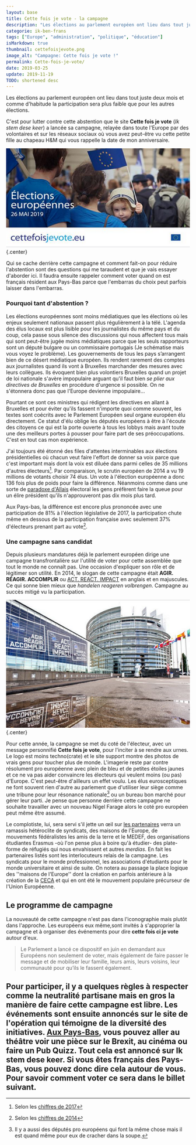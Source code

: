 ```yaml
---
layout: base
title: Cette fois je vote - la campagne
description: "Les élections au parlement européen ont lieu dans tout juste deux mois et comme d'habitude la participation sera plus faible que pour les autres élections.  "
categorie: ik-ben-frans
tags: ["Europe", "administration", "politique", "éducation"]
isMarkdown: true
thumbnail: cettefoisjevote.png
image_alt: "Campagne: Cette fois je vote !"
permalink: Cette-fois-je-vote/
date: 2019-03-25
update: 2019-11-19
TODO: shortened desc
---
```


Les élections au parlement européen ont lieu dans tout juste deux mois et comme d'habitude la participation sera plus faible que pour les autres élections. 

C'est pour lutter contre cette abstention que le site **Cette fois je vote** (*Ik stem dese keer*) a lancée sa campagne, relayée dans toute l'Europe par des volontaires et sur les réseaux sociaux où vous avez peut-être vu cette petite fille au chapeau H&M qui vous rappelle la date de mon anniversaire.

![Campagne: Cette fois je vote !](cettefoisjevote.png){.center}

Qui se cache derrière cette campagne et comment fait-on pour réduire l'abstention sont des questions qui me taraudent et que je vais essayer d'aborder ici. Il faudra ensuite rappeler comment voter quand on est français résident aux Pays-Bas parce que l'embarras du choix peut parfois laisser dans l'embarras.

### Pourquoi tant d'abstention ?

Les élections européennes sont moins médiatiques que les élections où les enjeux seulement nationaux passent plus régulièrement à la télé. L'agenda des élus locaux est plus lisible pour les journalistes du même pays et du coup, cela passe sous silence des discussions qui nous affectent tous mais qui sont peut-être jugée moins médiatiques parce que les seuls rapporteurs sont un député bulgare ou un commissaire portugais (Je schématise mais vous voyez le problème). Les gouvernements de tous les pays s’arrangent bien de ce désert médiatique européen. Ils rendent rarement des comptes aux journalistes quand ils vont à Bruxelles marchander des mesures avec leurs collègues. Ils évoquent bien plus volontiers Bruxelles quand un projet de loi nationale s'avère impopulaire arguant qu'il faut bien *se plier aux directives de Bruxelles* en procédure d'urgence si possible. On ne s'étonnera donc pas que l'Europe devienne impopulaire…

Pourtant ce sont ces ministres qui rédigent les directives en allant à Bruxelles et pour éviter qu'ils fassent n'importe quoi comme souvent, les textes sont coécrits avec le Parlement Européen seul organe européen élu directement. Ce statut d'élu oblige les députés européens à être à l'écoute des citoyens ce qui est la porte ouverte à tous les lobbys mais avant toute une des meilleurs portes à pousser pour faire part de ses préoccupations. C'est en tout cas mon expérience.

J'ai toujours été étonné des files d'attentes interminables aux élections présidentielles où chacun veut faire l'effort de donner sa voix parce que c'est important mais dont la voix est diluée dans parmi celles de 35 millions d'autres électeurs[^1]. Par comparaison, le scrutin européen de 2014 a vu 19 millions de votants choisir 74 élus. Un vote à l'élection européenne a donc 136 fois plus de poids pour faire la différence. Néanmoins comme dans une sorte de [paradoxe d'Allais](https://fr.wikipedia.org/wiki/Paradoxe_d%27Allais) électoral les gens préfèrent faire la queue pour un élire président qu'ils n'approuveront pas dix mois plus tard.

Aux Pays-bas, la différence est encore plus prononcée avec une participation de 81% à l'élection législative de 2017, la participation chute même en dessous de la participation française avec seulement 37% d'électeurs prenant part au vote[^2].

### Une campagne sans candidat

Depuis plusieurs mandatures déjà le parlement européen dirige une campagne transfrontalière sur l'utilité de voter pour cette assemblée que tout le monde ne connaît pas. Une occasion d'expliquer son rôle et de légitimer son utilité. En 2014, le slogan de cette campagne était **AGIR. RÉAGIR. ACCOMPLIR** ou [ACT. REACT. IMPACT](https://alexsens.typepad.com/alexsens/2013/11/act-react-impact-trois-mots-pour-des-%C3%A9lections-europ%C3%A9ennes.html) en anglais et en majuscules. Ce qui sonne bien mieux que *handelen reageren volbrengen*. Campagne au succès mitigé vu la participation.

![Campagne Agir, réagir Accomplir devant le parlement européen Strasbourg.](act-react-impact-Strasbourg.png){.center}

Pour cette année, la campagne se met du coté de l'électeur, avec un message personnifié **Cette fois je vote**, pour l'inciter à se rendre aux urnes. Le logo est moins techno(crate) et le site support montre des photos de vrais gens pour toucher plus de monde. L'imagerie reste par contre résolument pro européenne avec plein de bleu et de petites étoiles jaunes et ce ne va pas aider convaincre les électeurs qui veulent moins (ou pas) d'Europe. C'est peut-être d'ailleurs un effet voulu. Les élus eurosceptiques ne font souvent rien d'autre au parlement que d'utiliser leur siège comme une tribune pour leur résonance nationale[^3] ou un bureau bon marché pour gérer leur parti. Je pense que personne derrière cette campagne ne souhaite travailler avec un nouveau Nigel Farage alors le coté pro européen peut même être assumé.

Le complotiste, lui, sera servi s'il jette un œil sur [les partenaires](https://www.cettefoisjevote.eu/partners) verra un ramassis hétéroclite de syndicats, des maisons de l'Europe, de mouvements fédéralistes les amis de la terre et le MEDEF,  des organisations étudiantes Erasmus -où l'on pense plus à boire qu'à étudier- des plate-forme de réfugiés qui nous envahissent et autres *merdias*. En fait les partenaires listés sont les interlocuteurs relais de la campagne. Les syndicats pour le monde professionnel, les associations d'étudiants pour le monde universitaire et ainsi de suite. On notera au passage la place logique des ''maisons de l'Europe'' dont la création en parfois antérieure à la création de la [CECA](https://fr.wikipedia.org/wiki/Communaut%C3%A9_europ%C3%A9enne_du_charbon_et_de_l%27acier) et qui en ont été le mouvement populaire précurseur de l'Union Européenne.

## Le programme de campagne

La nouveauté de cette campagne n'est pas dans l'iconographie mais plutôt dans l'approche. Les européens eux même,sont invités à s'approprier la campagne et à organiser des événements pour dire **cette fois ci je vote** autour d'eux.

> Le Parlement a lancé ce dispositif en juin en demandant aux Européens non seulement de voter, mais également de faire passer le message et de mobiliser leur famille, leurs amis, leurs voisins, leur communauté pour qu’ils le fassent également.

Pour participer, il y a quelques règles à respecter comme la neutralité partisane mais en gros la manière de faire cette campagne est libre. Les événements sont ensuite annoncés sur le site de l'opération qui témoigne de la diversité des initiatives. [Aux Pays-Bas](https://nederland.ikstemdezekeer.eu/), vous pouvez  aller au théâtre voir une pièce sur le Brexit, au cinéma ou faire un Pub Quizz. Tout cela est annoncé sur **Ik stem dese keer**. Si vous êtes français des Pays-Bas, vous pouvez donc dire cela autour de vous. Pour savoir comment voter ce sera dans le billet suivant.
---
[^1]: Selon les [chiffres de 2017](https://www.interieur.gouv.fr/Elections/Les-resultats/Presidentielles/elecresult__presidentielle-2017/(path)/presidentielle-2017/FE.html)
[^2]: Selon les [chiffres de 2014](https://www.verkiezingsuitslagen.nl/verkiezingen/detail/EP20140522)
[^3]: Il y a aussi des députés pro européens qui font la même chose mais il est quand même pour eux de cracher dans la soupe.